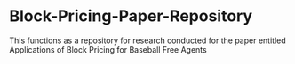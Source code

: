 # Block-Pricing-Paper-Repository
This functions as a repository for research conducted for the paper entitled Applications of Block Pricing for Baseball Free Agents

